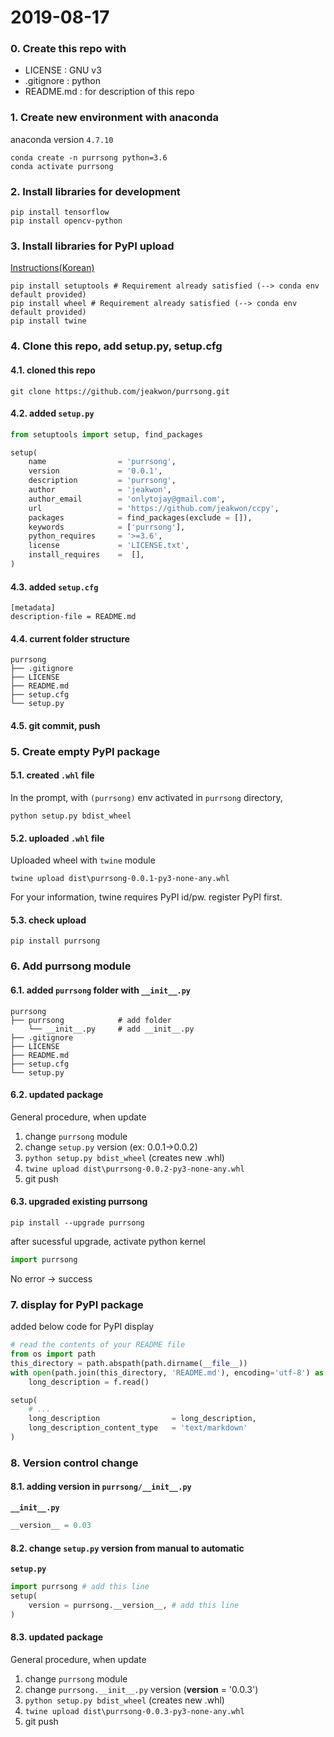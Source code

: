 

# 2019-08-17
### 0. Create this repo with
* LICENSE : GNU v3
* .gitignore : python
* README.md : for description of this repo

### 1. Create new environment with anaconda
anaconda version `4.7.10`
```
conda create -n purrsong python=3.6
conda activate purrsong
```

### 2. Install libraries for development ###
```
pip install tensorflow
pip install opencv-python
```

### 3. Install libraries for PyPI upload ###
[Instructions(Korean)](https://medium.com/@onlytojay/%ED%8C%8C%EC%9D%B4%EC%8D%AC-%EB%B0%B0%ED%8F%AC-%ED%8C%A8%ED%82%A4%EC%A7%80-%EB%A7%8C%EB%93%A4%EA%B8%B0-%EC%A4%91%EA%B0%84%EA%B2%80%ED%86%A0-a2dade70c247)
```
pip install setuptools # Requirement already satisfied (--> conda env default provided)
pip install wheel # Requirement already satisfied (--> conda env default provided)
pip install twine
```

### 4. Clone this repo, add setup.py, setup.cfg
#### 4.1. cloned this repo
```
git clone https://github.com/jeakwon/purrsong.git
```

#### 4.2. added `setup.py`
```python
from setuptools import setup, find_packages

setup(
    name                = 'purrsong',
    version             = '0.0.1',
    description         = 'purrsong',
    author              = 'jeakwon',
    author_email        = 'onlytojay@gmail.com',
    url                 = 'https://github.com/jeakwon/ccpy',
    packages            = find_packages(exclude = []),
    keywords            = ['purrsong'],
    python_requires     = '>=3.6',
    license             = 'LICENSE.txt',
    install_requires    =  [],
)
```

#### 4.3. added `setup.cfg`
```
[metadata]
description-file = README.md
```

#### 4.4. current folder structure
```
purrsong
├── .gitignore
├── LICENSE
├── README.md
├── setup.cfg
└── setup.py
```

#### 4.5. git commit, push

### 5. Create empty PyPI package
#### 5.1. created `.whl` file
In the prompt, with `(purrsong)` env activated in `purrsong` directory, 
```
python setup.py bdist_wheel
```

#### 5.2. uploaded `.whl` file
Uploaded wheel with `twine` module
```
twine upload dist\purrsong-0.0.1-py3-none-any.whl
```
For your information, twine requires PyPI id/pw. register PyPI first.

#### 5.3. check upload
```
pip install purrsong
```

### 6. Add purrsong module
#### 6.1. added `purrsong` folder with `__init__.py`
```
purrsong
├── purrsong            # add folder
    └── __init__.py     # add __init__.py
├── .gitignore
├── LICENSE
├── README.md
├── setup.cfg
└── setup.py
```

#### 6.2. updated package
General procedure, when update
1. change `purrsong` module
2. change `setup.py` version (ex: 0.0.1->0.0.2)
3. `python setup.py bdist_wheel` (creates new .whl)
4. `twine upload dist\purrsong-0.0.2-py3-none-any.whl`
5. git push

#### 6.3. upgraded existing purrsong
```
pip install --upgrade purrsong
```

after sucessful upgrade, activate python kernel
```python
import purrsong
```
No error -> success

### 7. display for PyPI package 
added below code for PyPI display
```python
# read the contents of your README file
from os import path
this_directory = path.abspath(path.dirname(__file__))
with open(path.join(this_directory, 'README.md'), encoding='utf-8') as f:
    long_description = f.read()

setup(
    # ...
    long_description                = long_description,
    long_description_content_type   = 'text/markdown'
)
```

### 8. Version control change
#### 8.1. adding __version__ in `purrsong/__init__.py`
__`__init__.py`__
```python
__version__ = 0.03
```

#### 8.2. change `setup.py` version from manual to automatic
__`setup.py`__
```python
import purrsong # add this line
setup(
    version = purrsong.__version__, # add this line
)
```

#### 8.3. updated package
General procedure, when update
1. change `purrsong` module
2. change `purrsong.__init__.py` version (__version__ = '0.0.3')
3. `python setup.py bdist_wheel` (creates new .whl)
4. `twine upload dist\purrsong-0.0.3-py3-none-any.whl`
5. git push